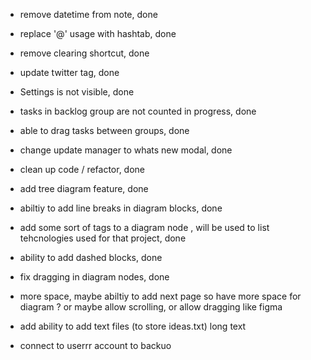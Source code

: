- remove datetime from note, done 
- replace '@' usage with hashtab, done 
- remove clearing shortcut, done 
- update twitter tag, done 
- Settings is not visible, done 
- tasks in backlog group are not counted in progress, done 
- able to drag tasks between groups, done 
- change update manager to whats new modal, done 
- clean up code / refactor, done 


- add tree diagram feature, done 
- abiltiy to add line breaks in diagram blocks, done 
- add some sort of tags to a diagram node , will be used to list tehcnologies used for that project, done 
- ability to add dashed blocks, done 

- fix dragging in diagram nodes, done 
- more space, maybe abiltiy to add next page so have more space for diagram ? or maybe allow scrolling, or allow dragging like figma 

- add ability to add text files (to store ideas.txt) long text

- connect to userrr account to backuo